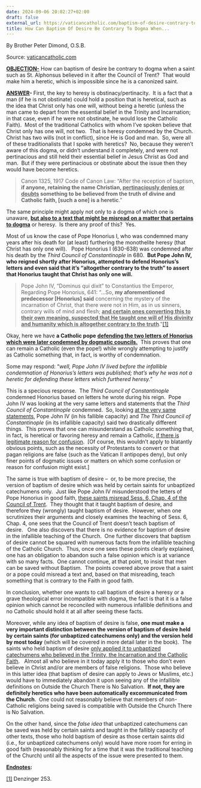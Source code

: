 ```yaml
---
date: 2024-09-06 20:02:27+02:00
draft: false
external_url: https://vaticancatholic.com/baptism-of-desire-contrary-to-dogma/
title: How Can Baptism Of Desire Be Contrary To Dogma When...
---
```



By Brother Peter Dimond, O.S.B.

Source: [vaticancatholic.com](https://vaticancatholic.com/baptism-of-desire-contrary-to-dogma/)

<p><strong><u>OBJECTION-</u></strong> How can baptism of desire be contrary to dogma when a saint such as St. Alphonsus believed in it after the Council of Trent?  That would make him a heretic, which is impossible since he is a canonized saint.</p>
<p><strong><u>ANSWER</u></strong><strong>- </strong>First, the key to heresy is obstinacy/pertinacity.  It is a fact that a man (if he is not obstinate) could hold a position that is heretical, such as the idea that Christ only has one will, without being a heretic (unless the man came to depart from the essential belief in the Trinity and Incarnation; in that case, even if he were not obstinate, he would lose the Catholic Faith).  Most of the traditional Catholics with whom I’ve spoken believe that Christ only has one will, not two.  That is heresy condemned by the Church.  Christ has two wills (not in conflict), since He is God and man.  So, were all of these traditionalists that I spoke with heretics?  No, because they weren’t aware of this dogma, or didn’t understand it completely, and were not pertinacious and still held their essential belief in Jesus Christ as God and man.  But if they were pertinacious or obstinate about the issue then they would have become heretics.</p>
<blockquote>
<p>Canon 1325, 1917 Code of Canon Law: “After the reception of baptism, <strong>if anyone, retaining the name Christian, <u>pertinaciously denies or doubts</u> something to be believed from the truth of divine and Catholic faith, [such a one] is a heretic</strong>.”</p>
</blockquote>
<p>The same principle might apply not only to a dogma of which one is unaware, <strong><u>but also to a text that might be misread on a matter that pertains to dogma</u></strong> or heresy.  Is there any proof of this?  Yes.  </p>
<p>Most of us know the case of Pope Honorius I, who was condemned many years after his death for (at least) furthering the monothelite heresy (that Christ has only one will).   Pope Honorius I (630-638) was condemned after his death by the <em>Third Council of Constantinople</em> in 680.  <strong>But Pope John IV, who reigned shortly after Honorius, attempted to defend Honorius’s letters and even said that it’s “altogether contrary to the truth” to assert that Honorius taught that Christ has only one will.</strong></p>
<blockquote>
<p>Pope John IV, “Dominus qui dixit” to Constantius the Emperor, Regarding Pope Honorius, 641: “…So, <strong>my aforementioned predecessor [Honorius] said</strong> concerning the mystery of the incarnation of Christ, that there were not in Him, as in us sinners, contrary wills of mind and flesh; <strong><u>and certain ones converting this to their own meaning, suspected that He taught one will of His divinity and humanity which is altogether contrary to the truth</u></strong>.”<a href="#_edn1" name="_ednref1">[1]</a> </p>
</blockquote>
<p>Okay, here we have <strong>a Catholic pope</strong> <strong><u>defending the two letters of Honorius which were later condemned by dogmatic councils.</u></strong>  This proves that one can remain a Catholic (even the pope!) while wrongly attempting to justify as Catholic something that, in fact, is worthy of condemnation. </p>
<p>Some may respond: “<em>well, Pope John IV lived before the infallible condemnation of Honorius’s letters was published; that’s why he was not a heretic for defending these letters which furthered heresy.</em>”  </p>
<p>This is a specious response.  The <em>Third Council of Constantinople</em> condemned Honorius based on letters he wrote during his reign.  Pope John IV was looking at the very same letters and statements that the<em> Third Council of Constantinople</em> condemned.  So, looking <u>at the very same statements</u>, Pope John IV (in his fallible capacity) and <em>The Third Council of Constantinople</em> (in its infallible capacity) said two drastically different things.  This proves that one can misunderstand as Catholic something that, in fact, is heretical or favoring heresy and remain a Catholic, <u>if there is legitimate reason for confusion</u>.  [Of course, this wouldn’t apply to blatantly obvious points, such as the necessity of Protestants to convert or that pagan religions are false (such as the Vatican II antipopes deny), but only finer points of dogmatic issues or matters on which some confusion or reason for confusion might exist.] </p>
<p>The same is true with baptism of desire –  or, to be more precise, the version of baptism of desire which was held by certain saints for unbaptized catechumens only.  Just like Pope John IV misunderstood the letters of Pope Honorius in good faith, <u>these saints misread Sess. 6, Chap. 4 of the Council of Trent</u>.  They thought that it taught baptism of desire, and therefore they (wrongly) taught baptism of desire.  However, when one scrutinizes their arguments and closely examines the teaching of Sess. 6, Chap. 4, one sees that the Council of Trent doesn’t teach baptism of desire.   One also discovers that there is no evidence for baptism of desire in the infallible teaching of the Church.  One further discovers that baptism of desire cannot be squared with numerous facts from the infallible teaching of the Catholic Church.  Thus, once one sees these points clearly explained, one has an obligation to abandon such a false opinion which is at variance with so many facts.  One cannot continue, at that point, to insist that men can be saved without Baptism.  The points covered above prove that a saint or a pope could misread a text and, based on that misreading, teach something that is contrary to the Faith in good faith. </p>
<p>In conclusion, whether one wants to call baptism of desire a heresy or a grave theological error incompatible with dogma, the fact is that it is a false opinion which cannot be reconciled with numerous infallible definitions and no Catholic should hold it at all after seeing these facts. </p>
<p>Moreover, while any idea of baptism of desire is false, <strong>one must make a very important distinction between the version of baptism of desire held by certain saints (for unbaptized catechumens only) and the version held by most today</strong> (which will be covered in more detail later in the book).  The saints who held baptism of desire <u>only applied it to unbaptized catechumens who believed in the Trinity, the Incarnation and the Catholic Faith</u>.   Almost all who believe in it today apply it to those who don’t even believe in Christ and/or are members of false religions.  Those who believe in this latter idea (that baptism of desire can apply to Jews or Muslims, etc.) would have to immediately abandon it upon seeing any of the infallible definitions on Outside the Church There is No Salvation.  <strong>If not, they are definitely heretics who have been automatically excommunicated from the Church</strong>.  One could not reasonably believe that members of non-Catholic religions being saved is compatible with Outside the Church There is No Salvation.</p>
<p>On the other hand, since the <em>false idea</em> that unbaptized catechumens can be saved was held by certain saints and taught in the fallibly capacity of other texts, those who hold baptism of desire as those certain saints did (i.e., for unbaptized catechumens only) would have more room for erring in good faith (reasonably thinking for a time that it was the traditional teaching of the Church) until all the aspects of the issue were presented to them.</p>
<p><span style="text-decoration: underline;"><strong>Endnotes</strong></span><strong>:</strong></p>
<p><a href="#_ednref1" name="_edn1">[1]</a> Denzinger 253.</p>
</div>

